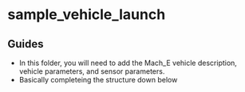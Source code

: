 # sample_vehicle_launch

## Guides
* In this folder, you will need to add the Mach_E vehicle description, vehicle parameters, and sensor parameters.
* Basically completeing the structure down below




